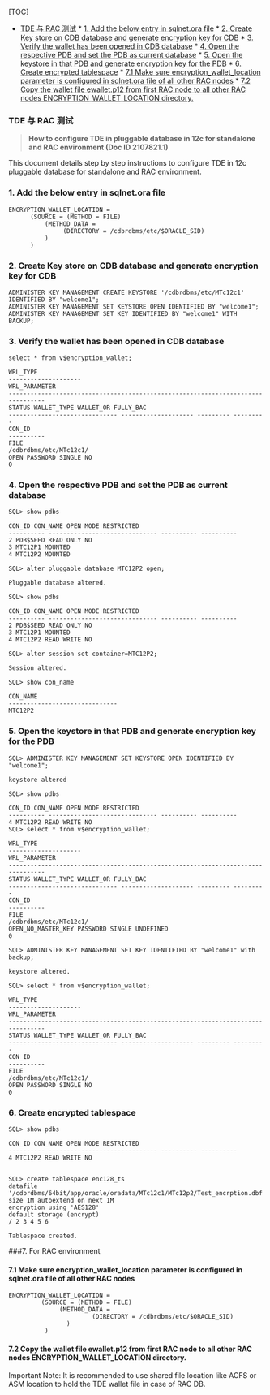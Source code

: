 [TOC]

* [TDE 与 RAC 测试](#tde-与-rac-测试)
      * [1. Add the below entry in sqlnet.ora file](#1-add-the-below-entry-in-sqlnetora-file)
          * [2. Create Key store on CDB database and generate encryption key for CDB](#2-create-key-store-on-cdb-database-and-generate-encryption-key-for-cdb)
          * [3. Verify the wallet has been opened in CDB database](#3-verify-the-wallet-has-been-opened-in-cdb-database)
          * [4. Open the respective PDB and set the PDB as current database](#4-open-the-respective-pdb-and-set-the-pdb-as-current-database)
          * [5. Open the keystore in that PDB and generate encryption key for the PDB](#5-open-the-keystore-in-that-pdb-and-generate-encryption-key-for-the-pdb)
          * [6. Create encrypted tablespace](#6-create-encrypted-tablespace)
         * [7.1 Make sure encryption_wallet_location parameter is configured in sqlnet.ora file of all other RAC nodes](#71-make-sure-encryption_wallet_location-parameter-is-configured-in-sqlnetora-file-of-all-other-rac-nodes)
         * [7.2 Copy the wallet file ewallet.p12 from first RAC node to all other RAC nodes ENCRYPTION_WALLET_LOCATION directory.](#72-copy-the-wallet-file-ewalletp12-from-first-rac-node-to-all-other-rac-nodes-encryption_wallet_location-directory)



### TDE 与 RAC 测试

> **How to configure TDE in pluggable database in 12c for standalone and RAC environment (Doc ID 2107821.1)**

 This document details step by step instructions to configure TDE in 12c pluggable database for standalone and RAC environment.



### 1. Add the below entry in sqlnet.ora file

```
ENCRYPTION_WALLET_LOCATION =
      (SOURCE = (METHOD = FILE)
          (METHOD_DATA =
               (DIRECTORY = /cdbrdbms/etc/$ORACLE_SID)
          )
      )
```

### 2. Create Key store on CDB database and generate encryption key for CDB

```
ADMINISTER KEY MANAGEMENT CREATE KEYSTORE '/cdbrdbms/etc/MTc12c1' IDENTIFIED BY "welcome1";
ADMINISTER KEY MANAGEMENT SET KEYSTORE OPEN IDENTIFIED BY "welcome1";
ADMINISTER KEY MANAGEMENT SET KEY IDENTIFIED BY "welcome1" WITH BACKUP;
```

### 3. Verify the wallet has been opened in CDB database

```
select * from v$encryption_wallet;

WRL_TYPE
--------------------
WRL_PARAMETER
--------------------------------------------------------------------------------
STATUS WALLET_TYPE WALLET_OR FULLY_BAC
------------------------------ -------------------- --------- ---------
CON_ID
----------
FILE
/cdbrdbms/etc/MTc12c1/
OPEN PASSWORD SINGLE NO
0
```

### 4. Open the respective PDB and set the PDB as current database 

```
SQL> show pdbs

CON_ID CON_NAME OPEN MODE RESTRICTED
---------- ------------------------------ ---------- ----------
2 PDB$SEED READ ONLY NO
3 MTC12P1 MOUNTED
4 MTC12P2 MOUNTED

SQL> alter pluggable database MTC12P2 open;

Pluggable database altered.

SQL> show pdbs

CON_ID CON_NAME OPEN MODE RESTRICTED
---------- ------------------------------ ---------- ----------
2 PDB$SEED READ ONLY NO
3 MTC12P1 MOUNTED
4 MTC12P2 READ WRITE NO
```

```
SQL> alter session set container=MTC12P2;

Session altered.

SQL> show con_name

CON_NAME
------------------------------
MTC12P2
```

### 5. Open the keystore in that PDB and generate encryption key for the PDB

```
SQL> ADMINISTER KEY MANAGEMENT SET KEYSTORE OPEN IDENTIFIED BY "welcome1";

keystore altered

SQL> show pdbs

CON_ID CON_NAME OPEN MODE RESTRICTED
---------- ------------------------------ ---------- ----------
4 MTC12P2 READ WRITE NO
SQL> select * from v$encryption_wallet;

WRL_TYPE
--------------------
WRL_PARAMETER
--------------------------------------------------------------------------------
STATUS WALLET_TYPE WALLET_OR FULLY_BAC
------------------------------ -------------------- --------- ---------
CON_ID
----------
FILE
/cdbrdbms/etc/MTc12c1/
OPEN_NO_MASTER_KEY PASSWORD SINGLE UNDEFINED
0
```

 

```
SQL> ADMINISTER KEY MANAGEMENT SET KEY IDENTIFIED BY "welcome1" with backup;

keystore altered.

SQL> select * from v$encryption_wallet;

WRL_TYPE
--------------------
WRL_PARAMETER
--------------------------------------------------------------------------------
STATUS WALLET_TYPE WALLET_OR FULLY_BAC
------------------------------ -------------------- --------- ---------
CON_ID
----------
FILE
/cdbrdbms/etc/MTc12c1/
OPEN PASSWORD SINGLE NO
0
```

### 6. Create encrypted tablespace

```
SQL> show pdbs

CON_ID CON_NAME OPEN MODE RESTRICTED
---------- ------------------------------ ---------- ----------
4 MTC12P2 READ WRITE NO


SQL> create tablespace enc128_ts
datafile '/cdbrdbms/64bit/app/oracle/oradata/MTc12c1/MTc12p2/Test_encrption.dbf'
size 1M autoextend on next 1M
encryption using 'AES128'
default storage (encrypt)
/ 2 3 4 5 6

Tablespace created.
```



###7.  For RAC environment

#### 7.1 Make sure encryption_wallet_location parameter is configured in sqlnet.ora file of all other RAC nodes

```
ENCRYPTION_WALLET_LOCATION =
         (SOURCE = (METHOD = FILE)
              (METHOD_DATA =
                       (DIRECTORY = /cdbrdbms/etc/$ORACLE_SID)
                )
          )
```

#### 7.2 Copy the wallet file ewallet.p12 from first RAC node to all other RAC nodes ENCRYPTION_WALLET_LOCATION directory.

Important Note: It is recommended to use shared file location like ACFS or ASM location to hold the TDE wallet file in case of RAC DB.

 

